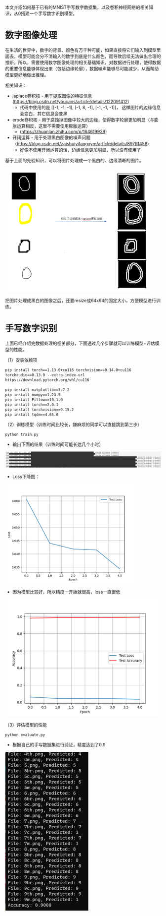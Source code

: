 本文介绍如何基于已有的MNIST手写数字数据集，以及卷积神经网络的相关知识，从0搭建一个手写数字识别模型。



# 数字图像处理

​	在生活的世界中，数字的背景、颜色有万千种可能，如果直接将它们输入到模型里面去，模型可能会分不清输入的数字到底是什么颜色，而导致后续无法做出合理的推断。所以，需要使用数字图像处理的相关基础知识，对数据进行处理，使得数据的重要信息能够体现出来（包括边缘轮廓），数据噪声能够尽可能减少，从而帮助模型更好地做出推理。

相关知识：

- laplace卷积核 - 用于提取图像的特征信息 (https://blog.csdn.net/youcans/article/details/122091412) 
  - 代码中使用的是 [[-1, -1, -1], [-1, 8, -1], [-1, -1, -1]]， 这样图片的边缘信息会变白，其它信息会变黑
- erode卷积核 - 用于腐蚀掉图像中较大的边缘，使得数字轮廓更加明显（与膨胀运算相反，这里不需要使用膨胀运算）
  - (https://zhuanlan.zhihu.com/p/164619939)
- 开闭运算 - 用于处理黑白图像的噪声问题  （https://blog.csdn.net/zaishuiyifangxym/article/details/89791458)
  - 好像不使用开闭运算的话，边缘信息更加明显，所以没有使用了

基于上面的先验知识，可以将图片处理成一个黑白的、边缘清晰的图片。

<img src="./Figures/Preprocess.png" alt="image-20231215152945723" style="zoom:67%;" />

​	把图片处理成黑白的图像之后，还要resize成64x64的固定大小，方便模型进行训练。





# 手写数字识别

上面已经介绍完数据处理的相关部分，下面通过几个步骤就可以训练模型+评估模型的性能。

（1）安装依赖项

```shell
pip install torch==1.13.0+cu116 torchvision==0.14.0+cu116 torchaudio==0.13.0 --extra-index-url https://download.pytorch.org/whl/cu116

pip install matplotlib==3.7.2
pip install numpy==1.23.5
pip install Pillow==10.1.0
pip install torch==2.0.1
pip install torchvision==0.15.2
pip install tqdm==4.65.0
```



（2）训练模型（训练时间比较长，嫌麻烦的同学可以直接跳到第三步）

```shell
python train.py
```

- 输出下面的结果（训练时间可能长达几个小时）

![image-20231215214559514](./Figures/TrainBar.png)

- Loss下降图：

<img src="./Figures/ValidationSetLoss.png" style="zoom:67%;" />

- 因为模型比较好，所以精度一开始就很高，loss一直很低

<img src="./Figures/ValidationSetAccuracy.png" alt="image-20231215214722838" style="zoom:80%;" />



（3）评估模型的性能

```shell
python evaluate.py
```

- 根据自己的手写数据集进行验证，精度达到了0.9

<img src="./Figures/TestResults.png" style="zoom: 50%;" />